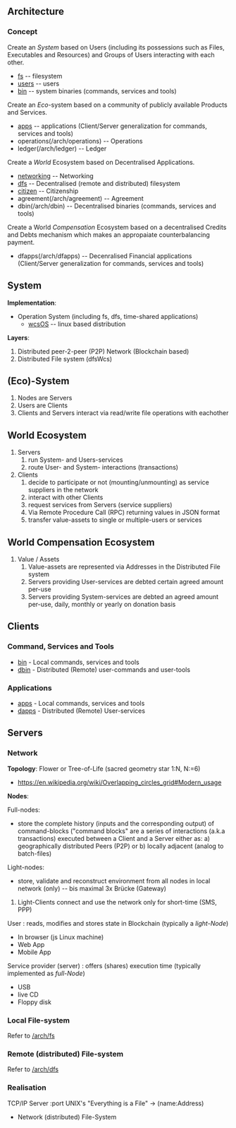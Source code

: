 ## Architecture

### Concept

Create an *System* based on Users (including its possessions such as Files, Executables and Resources) and Groups of Users interacting with each other.
  * [fs](/arch/fs) -- filesystem
  * [users](/arch/users) -- users
  * [bin](/arch/bin) -- system binaries (commands, services and tools)

Create an *Eco*-system based on a community of publicly available Products and Services.
  * [apps](/arch/apps) -- applications (Client/Server generalization for commands, services and tools)
  * operations(/arch/operations) -- Operations
  * ledger(/arch/ledger) -- Ledger

Create a *World* Ecosystem based on Decentralised Applications.
  * [networking](/arch/networking) -- Networking
  * [dfs](/arch/dfs) -- Decentralised (remote and distributed) filesystem
  * [citizen](/arch/citizen) -- Citizenship
  * agreement(/arch/agreement) -- Agreement
  * dbin(/arch/dbin) -- Decentralised binaries (commands, services and tools)

Create a World *Compensation* Ecosystem based on a decentralised Credits and Debts mechanism which makes an appropaiate counterbalancing payment.
  * dfapps(/arch/dfapps) -- Decenralised Financial applications (Client/Server generalization for commands, services and tools)

## System

__Implementation__:

* Operation System (including fs, dfs, time-shared applications)
  * [wcsOS](http://wikipedia.com/wiki/wcsOS) -- linux based distribution

__Layers__:

1. Distributed peer-2-peer (P2P) Network (Blockchain based)
1. Distributed File system (dfsWcs)

## (Eco)-System

1. Nodes are Servers
1. Users are Clients
1. Clients and Servers interact via read/write file operations with eachother

## World Ecosystem

1. Servers
   1. run System- and Users-services
   1. route User- and System- interactions (transactions)
1. Clients 
   1. decide to participate or not (mounting/unmounting) as service suppliers in the network
   1. interact with other Clients
   1. request services from Servers (service suppliers)
     1. Via Remote Procedure Call (RPC) returning values in JSON format
   1. transfer value-assets to single or multiple-users or services

## World Compensation Ecosystem

1. Value / Assets
    1. Value-assets are represented via Addresses in the Distributed File system
    1. Servers providing User-services are debted certain agreed amount per-use
    1. Servers providing System-services are debted an agreed amount per-use, daily, monthly or yearly on donation basis

## Clients
### Command, Services and Tools

- [bin](/bin) - Local commands, services and tools
- [dbin](/dbin) - Distributed (Remote) user-commands and user-tools

### Applications

- [apps](/apps) - Local commands, services and tools
- [dapps](/dapps) - Distributed (Remote) User-services

## Servers
### Network

__Topology__: Flower or Tree-of-Life (sacred geometry star 1:N, N:=6)
* https://en.wikipedia.org/wiki/Overlapping_circles_grid#Modern_usage

__Nodes__:

Full-nodes:
 - store the complete history (inputs and the corresponding output) of command-blocks ("command blocks" are a series of interactions (a.k.a transactions) executed between a Client and a Server either as:
 a) geographically distributed Peers (P2P) or 
 b) locally adjacent (analog to batch-files)

Light-nodes:
 - store, validate and reconstruct environment from all nodes in local network (only) -- bis maximal 3x Brücke (Gateway)
1. Light-Clients connect and use the network only for short-time (SMS, PPP)

User : reads, modifies and stores state in Blockchain (typically a *light-Node*) 
 - In browser (js Linux machine)
 - Web App
 - Mobile App

Service provider (server) : offers (shares) execution time (typically implemented as  *full-Node*)
 - USB 
 - live CD
 - Floppy disk

### Local File-system

Refer to [/arch/fs](/arch/fs)

### Remote (distributed) File-system

Refer to [/arch/dfs](/arch/dfs)

### Realisation

TCP/IP Server
 :port
UNIX's "Everything is a File" -> (name:Address)
 - Network (distributed) File-System
